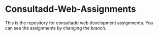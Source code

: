 # Consultadd-Web-Assignments
This is the repository for consultadd web development assignments. You can see the assignments by changing the branch.
